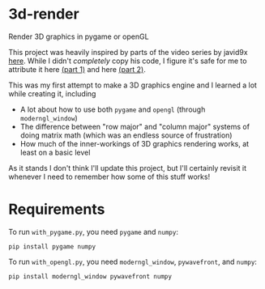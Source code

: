 # 3d-render
Render 3D graphics in pygame or openGL

This project was heavily inspired by parts of the video series by javid9x [here](https://youtu.be/ih20l3pJoeU). While I didn't _completely_ copy his code, I figure it's safe for me to attribute it here [(part 1)](https://github.com/OneLoneCoder/videos/blob/master/OneLoneCoder_olcEngine3D_Part1.cpp) and here [(part 2)](https://github.com/OneLoneCoder/videos/blob/master/OneLoneCoder_olcEngine3D_Part2.cpp).

This was my first attempt to make a 3D graphics engine and I learned a lot while creating it, including
- A lot about how to use both `pygame` and `opengl` (through `moderngl_window`)
- The difference between "row major" and "column major" systems of doing matrix math (which was an endless source of frustration)
- How much of the inner-workings of 3D graphics rendering works, at least on a basic level

As it stands I don't think I'll update this project, but I'll certainly revisit it whenever I need to remember how some of this stuff works!

# Requirements
To run `with_pygame.py`, you need `pygame` and `numpy`:
```
pip install pygame numpy
```

To run `with_opengl.py`, you need `moderngl_window`, `pywavefront`, and `numpy`:
```
pip install moderngl_window pywavefront numpy
```
